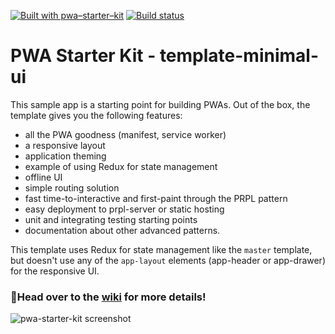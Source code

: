 [![Built with pwa–starter–kit](https://img.shields.io/badge/built_with-pwa–starter–kit_-blue.svg)](https://github.com/Polymer/pwa-starter-kit "Built with pwa–starter–kit")
[![Build status](https://api.travis-ci.org/Polymer/pwa-starter-kit.svg?branch=template-minimal-ui)](https://travis-ci.org/Polymer/pwa-starter-kit)

# PWA Starter Kit - template-minimal-ui

This sample app is a starting point for building PWAs. Out of the box, the template
gives you the following features:
- all the PWA goodness (manifest, service worker)
- a responsive layout
- application theming
- example of using Redux for state management
- offline UI
- simple routing solution
- fast time-to-interactive and first-paint through the PRPL pattern
- easy deployment to prpl-server or static hosting
- unit and integrating testing starting points
- documentation about other advanced patterns.

This template uses Redux for state management like the `master` template, but doesn't use any of the `app-layout` elements (app-header or app-drawer) for the responsive UI.

### 📖Head over to the [wiki](https://github.com/Polymer/pwa-starter-kit/wiki) for more details!

![pwa-starter-kit screenshot](https://user-images.githubusercontent.com/116360/39716939-a353c706-51e6-11e8-972b-e006d25817ce.png)
